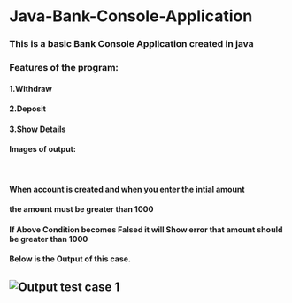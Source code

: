 # Java-Bank-Console-Application

### This is a basic Bank Console Application created in java

### Features of the program:

#### 1.Withdraw

#### 2.Deposit

#### 3.Show Details

#### Images of output: 
<br>

#### When account is created and when you enter the intial amount<br>
#### the amount must be greater than 1000<br>
#### If Above Condition becomes Falsed it will Show error that amount should be greater than  1000<br> 
#### Below is the Output of this case.<br>
![Output test case 1](https://imgur.com/8wfIAe8)<br>
---









